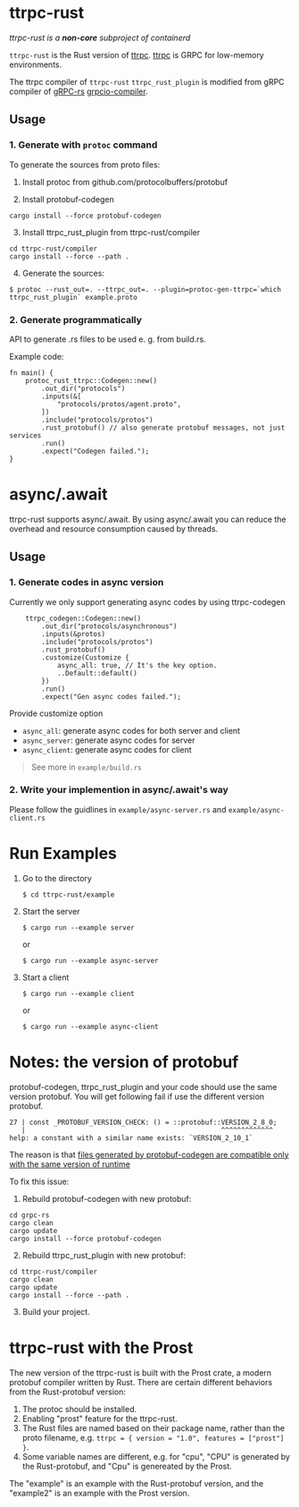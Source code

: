 # ttrpc-rust

_ttrpc-rust is a **non-core** subproject of containerd_

`ttrpc-rust` is the Rust version of [ttrpc](https://github.com/containerd/ttrpc). [ttrpc](https://github.com/containerd/ttrpc) is GRPC for low-memory environments.

The ttrpc compiler of `ttrpc-rust` `ttrpc_rust_plugin` is modified from gRPC compiler of [gRPC-rs](https://github.com/pingcap/grpc-rs) [grpcio-compiler](https://github.com/pingcap/grpc-rs/tree/master/compiler).

## Usage

### 1. Generate with `protoc` command
To generate the sources from proto files:

1. Install protoc from github.com/protocolbuffers/protobuf

2. Install protobuf-codegen
```
cargo install --force protobuf-codegen
```

3. Install ttrpc_rust_plugin from ttrpc-rust/compiler
```
cd ttrpc-rust/compiler
cargo install --force --path .
```

4. Generate the sources:

```
$ protoc --rust_out=. --ttrpc_out=. --plugin=protoc-gen-ttrpc=`which ttrpc_rust_plugin` example.proto
```


### 2. Generate programmatically

API to generate .rs files to be used e. g. from build.rs.

Example code:

```
fn main() {
    protoc_rust_ttrpc::Codegen::new()
        .out_dir("protocols")
        .inputs(&[
            "protocols/protos/agent.proto",
        ])
        .include("protocols/protos")
        .rust_protobuf() // also generate protobuf messages, not just services
        .run()
        .expect("Codegen failed.");
}
```

# async/.await
ttrpc-rust supports async/.await. By using async/.await you can reduce the overhead and resource consumption caused by threads.

## Usage
### 1. Generate codes in async version
Currently we only support generating async codes by using ttrpc-codegen

```
    ttrpc_codegen::Codegen::new()
        .out_dir("protocols/asynchronous")
        .inputs(&protos)
        .include("protocols/protos")
        .rust_protobuf()
        .customize(Customize {
            async_all: true, // It's the key option.
            ..Default::default()
        })
        .run()
        .expect("Gen async codes failed.");
```

Provide customize option
- `async_all`: generate async codes for both server and client
- `async_server`: generate async codes for server
- `async_client`: generate async codes for client

> See more in `example/build.rs`

### 2. Write your implemention in async/.await's way
Please follow the guidlines in `example/async-server.rs` and `example/async-client.rs`

# Run Examples
1. Go to the directory

    ```
    $ cd ttrpc-rust/example
    ```

2. Start the server

    ```
    $ cargo run --example server
    ```
    or

    ```
    $ cargo run --example async-server
    ```

3. Start a client

    ```
    $ cargo run --example client
    ```
    or
    ```
    $ cargo run --example async-client
    ```


# Notes: the version of protobuf
protobuf-codegen, ttrpc_rust_plugin and your code should use the same version protobuf.
You will get following fail if use the different version protobuf.
```
27 | const _PROTOBUF_VERSION_CHECK: () = ::protobuf::VERSION_2_8_0;
   |                                                 ^^^^^^^^^^^^^ help: a constant with a similar name exists: `VERSION_2_10_1`
```
The reason is that [files generated by protobuf-codegen are compatible only with the same version of runtime](https://github.com/stepancheg/rust-protobuf/commit/2ab4d50c27c4dd7803b64ce1a43e2c134532c7a6)

To fix this issue:
1. Rebuild protobuf-codegen with new protobuf:
```
cd grpc-rs
cargo clean
cargo update
cargo install --force protobuf-codegen
```
2. Rebuild ttrpc_rust_plugin with new protobuf:
```
cd ttrpc-rust/compiler
cargo clean
cargo update
cargo install --force --path .
```
3. Build your project.

# ttrpc-rust with the Prost

The new version of the ttrpc-rust is built with the Prost crate, a modern
protobuf compiler written by Rust. There are certain different behaviors from
the Rust-protobuf version:

1. The protoc should be installed.
2. Enabling "prost" feature for the ttrpc-rust.
3. The Rust files are named based on their package name, rather than the proto
   filename, e.g. `ttrpc = { version = "1.0", features = ["prost"] }`.
4. Some variable names are different, e.g. for "cpu", "CPU" is generated by the
   Rust-protobuf, and "Cpu" is genereated by the Prost.

The "example" is an example with the Rust-protobuf version, and the "example2"
is an example with the Prost version.
